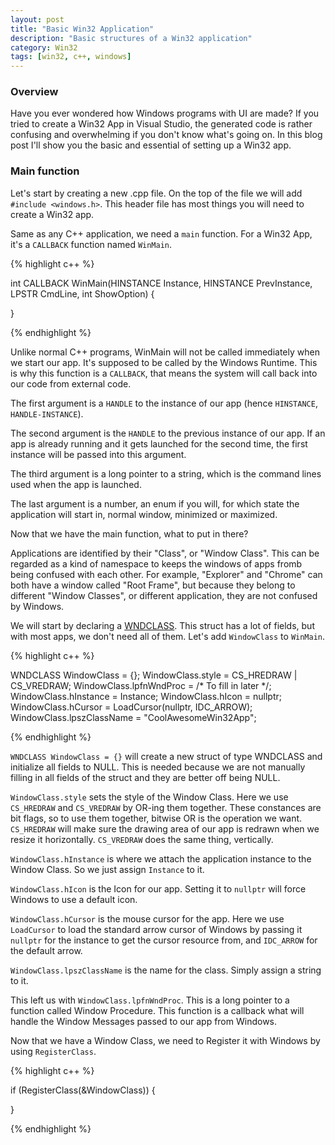 ```yaml
---
layout: post
title: "Basic Win32 Application"
description: "Basic structures of a Win32 application"
category: Win32
tags: [win32, c++, windows]
---
```


<h3>Overview</h3>

Have you ever wondered how Windows programs with UI are made? 
If you tried to create a Win32 App in Visual Studio, the generated code is rather confusing and overwhelming
if you don't know what's going on. In this blog post I'll show you the basic and essential of setting up a Win32 app.

<h3>Main function</h3>

Let's start by creating a new .cpp file. On the top of the file we will add ```#include <windows.h>```. 
This header file has most things you will need to create a Win32 app. 

Same as any C++ application, we need a ```main``` function. For a Win32 App, it's a ```CALLBACK``` function named ```WinMain```.

{% highlight c++ %}

int CALLBACK
WinMain(HINSTANCE Instance,
        HINSTANCE PrevInstance,
        LPSTR CmdLine,
        int ShowOption)
{

}

{% endhighlight %}

Unlike normal C++ programs, WinMain will not be called immediately when we start our app. 
It's supposed to be called by the Windows Runtime. This is why this function is a ```CALLBACK```, 
that means the system will call back into our code from external code. 

The first argument is a ```HANDLE``` to the instance of our app (hence ```HINSTANCE```, ```HANDLE-INSTANCE```).

The second argument is the ```HANDLE``` to the previous instance of our app. 
If an app is already running and it gets launched for the second time, the first instance will be passed into this argument.

The third argument is a long pointer to a string, which is the command lines used when the app is launched.

The last argument is a number, an enum if you will, for which state the application will start in, normal window, minimized or maximized.

Now that we have the main function, what to put in there? 

Applications are identified by their "Class", or "Window Class".
This can be regarded as a kind of namespace to keeps the windows of apps fromb being confused with each other. 
For example, "Explorer" and "Chrome" can both have a window called "Root Frame", but because they belong to different "Window Classes", 
or different application, they are not confused by Windows.

We will start by declaring a [WNDCLASS](https://msdn.microsoft.com/en-us/library/windows/desktop/ms633576(v=vs.85).aspx). 
This struct has a lot of fields, but with most apps, we don't need all of them. Let's add ```WindowClass``` to ```WinMain```.

{% highlight c++ %}

WNDCLASS WindowClass = {};
WindowClass.style = CS_HREDRAW | CS_VREDRAW;
WindowClass.lpfnWndProc = /* To fill in later */;
WindowClass.hInstance = Instance;
WindowClass.hIcon = nullptr;
WindowClass.hCursor = LoadCursor(nullptr, IDC_ARROW);
WindowClass.lpszClassName = "CoolAwesomeWin32App";

{% endhighlight %}

```WNDCLASS WindowClass = {}``` will create a new struct of type WNDCLASS and initialize all fields to NULL. 
This is needed because we are not manually filling in all fields of the struct and they are better off being NULL.

```WindowClass.style``` sets the style of the Window Class. Here we use ```CS_HREDRAW``` and ```CS_VREDRAW``` by OR-ing them together.
These constances are bit flags, so to use them together, bitwise OR is the operation we want. ```CS_HREDRAW``` will make sure the drawing area of our app
is redrawn when we resize it horizontally. ```CS_VREDRAW``` does the same thing, vertically.

```WindowClass.hInstance``` is where we attach the application instance to the Window Class. So we just assign ```Instance``` to it.

```WindowClass.hIcon``` is the Icon for our app. Setting it to ```nullptr``` will force Windows to use a default icon.

```WindowClass.hCursor``` is the mouse cursor for the app. Here we use ```LoadCursor``` to load the standard arrow cursor of Windows by passing it ```nullptr``` for the instance to get the cursor resource from, and ```IDC_ARROW``` for the default arrow.

```WindowClass.lpszClassName``` is the name for the class. Simply assign a string to it.

This left us with ```WindowClass.lpfnWndProc```. This is a long pointer to a function called Window Procedure. 
This function is a callback what will handle the Window Messages passed to our app from Windows.

Now that we have a Window Class, we need to Register it with Windows by using ```RegisterClass```.

{% highlight c++ %}

if (RegisterClass(&WindowClass))
{

}

{% endhighlight %}



